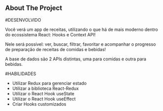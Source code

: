 <!-- ABOUT THE PROJECT -->
## About The Project

#DESENVOLVIDO

Você verá um app de receitas, utilizando o que há de mais moderno dentro do ecossistema React: Hooks e Context API!

Nele será possível: ver, buscar, filtrar, favoritar e acompanhar o progresso de preparação de receitas de comidas e bebidas!

A base de dados são 2 APIs distintas, uma para comidas e outra para bebidas.

#HABILIDADES

- Utilizar Redux para gerenciar estado
- Utilizar a biblioteca React-Redux
- Utilizar o React Hook useState
- Utilizar o React Hook useEffect
- Criar Hooks customizados
